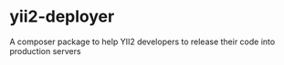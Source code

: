 # yii2-deployer
A composer package to help YII2 developers to release their code into production servers
